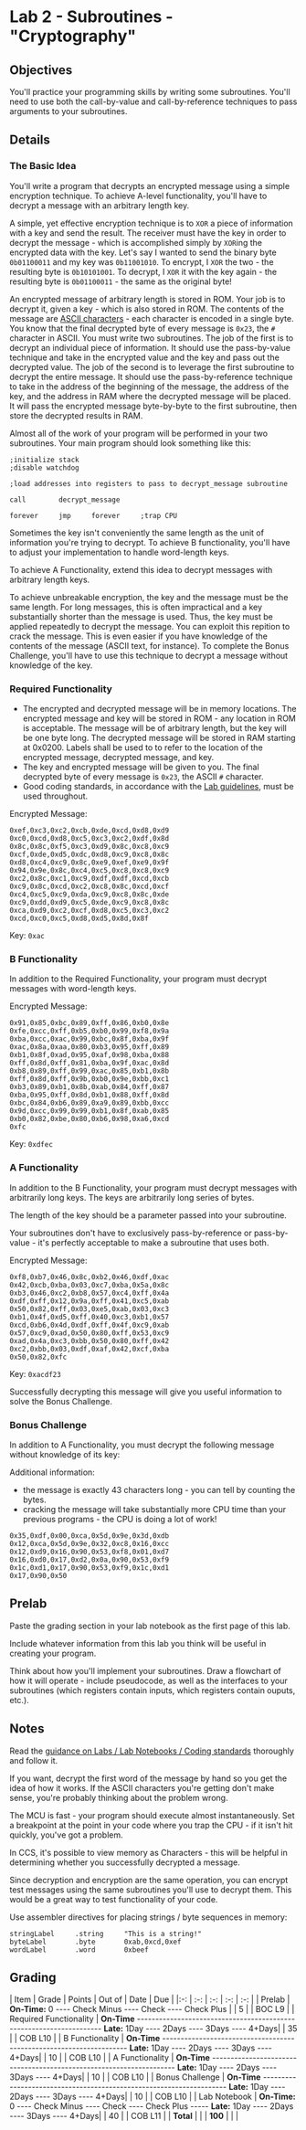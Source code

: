 # Lab 2 - Subroutines - "Cryptography"

## Objectives

You'll practice your programming skills by writing some subroutines.  You'll need to use both the call-by-value and call-by-reference techniques to pass arguments to your subroutines.

## Details

### The Basic Idea

You'll write a program that decrypts an encrypted message using a simple encryption technique.  To achieve A-level functionality, you'll have to decrypt a message with an arbitrary length key.

A simple, yet effective encryption technique is to ``XOR`` a piece of information with a key and send the result.  The receiver must have the key in order to decrypt the message - which is accomplished simply by `XOR`ing the encrypted data with the key.  Let's say I wanted to send the binary byte `0b01100011` and my key was `0b11001010`.  To encrypt, I `XOR` the two - the resulting byte is `0b10101001`.  To decrypt, I `XOR` it with the key again - the resulting byte is `0b01100011` - the same as the original byte!

An encrypted message of arbitrary length is stored in ROM.  Your job is to decrypt it, given a key - which is also stored in ROM.  The contents of the message are [ASCII characters](http://en.wikipedia.org/wiki/ASCII) - each character is encoded in a single byte.  You know that the final decrypted byte of every message is `0x23`, the `#` character in ASCII.  You must write two subroutines.  The job of the first is to decrypt an individual piece of information.  It should use the pass-by-value technique and take in the encrypted value and the key and pass out the decrypted value.  The job of the second is to leverage the first subroutine to decrypt the entire message.  It should use the pass-by-reference technique to take in the address of the beginning of the message, the address of the key, and the address in RAM where the decrypted message will be placed.  It will pass the encrypted message byte-by-byte to the first subroutine, then store the decrypted results in RAM.

Almost all of the work of your program will be performed in your two subroutines.  Your main program should look something like this:
```
;initialize stack
;disable watchdog

;load addresses into registers to pass to decrypt_message subroutine

call        decrypt_message

forever     jmp     forever     ;trap CPU
```

Sometimes the key isn't conveniently the same length as the unit of information you're trying to decrypt.  To achieve B functionality, you'll have to adjust your implementation to handle word-length keys.

To achieve A Functionality, extend this idea to decrypt messages with arbitrary length keys.

To achieve unbreakable encryption, the key and the message must be the same length.  For long messages, this is often impractical and a key substantially shorter than the message is used.  Thus, the key must be applied repeatedly to decrypt the message.  You can exploit this repition to crack the message.  This is even easier if you have knowledge of the contents of the message (ASCII text, for instance).  To complete the Bonus Challenge, you'll have to use this technique to decrypt a message without knowledge of the key.

### Required Functionality

- The encrypted and decrypted message will be in memory locations.  The encrypted message and key will be stored in ROM - any location in ROM is acceptable.  The message will be of arbitrary length, but the key will be one byte long.  The decrypted message will be stored in RAM starting at 0x0200.  Labels shall be used to to refer to the location of the encrypted message, decrypted message, and key.
- The key and encrypted message will be given to you.  The final decrypted byte of every message is `0x23`, the ASCII `#` character.
- Good coding standards, in accordance with the [Lab guidelines](/admin/labs.html), must be used throughout.

Encrypted Message:  
```
0xef,0xc3,0xc2,0xcb,0xde,0xcd,0xd8,0xd9
0xc0,0xcd,0xd8,0xc5,0xc3,0xc2,0xdf,0x8d
0x8c,0x8c,0xf5,0xc3,0xd9,0x8c,0xc8,0xc9
0xcf,0xde,0xd5,0xdc,0xd8,0xc9,0xc8,0x8c
0xd8,0xc4,0xc9,0x8c,0xe9,0xef,0xe9,0x9f
0x94,0x9e,0x8c,0xc4,0xc5,0xc8,0xc8,0xc9
0xc2,0x8c,0xc1,0xc9,0xdf,0xdf,0xcd,0xcb
0xc9,0x8c,0xcd,0xc2,0xc8,0x8c,0xcd,0xcf
0xc4,0xc5,0xc9,0xda,0xc9,0xc8,0x8c,0xde
0xc9,0xdd,0xd9,0xc5,0xde,0xc9,0xc8,0x8c
0xca,0xd9,0xc2,0xcf,0xd8,0xc5,0xc3,0xc2
0xcd,0xc0,0xc5,0xd8,0xd5,0x8d,0x8f
```

Key: `0xac`

### B Functionality

In addition to the Required Functionality, your program must decrypt messages with word-length keys.

Encrypted Message:  
```
0x91,0x85,0xbc,0x89,0xff,0x86,0xb0,0x8e
0xfe,0xcc,0xff,0xb5,0xb0,0x99,0xf8,0x9a
0xba,0xcc,0xac,0x99,0xbc,0x8f,0xba,0x9f
0xac,0x8a,0xaa,0x80,0xb3,0x95,0xff,0x89
0xb1,0x8f,0xad,0x95,0xaf,0x98,0xba,0x88
0xff,0x8d,0xff,0x81,0xba,0x9f,0xac,0x8d
0xb8,0x89,0xff,0x99,0xac,0x85,0xb1,0x8b
0xff,0x8d,0xff,0x9b,0xb0,0x9e,0xbb,0xc1
0xb3,0x89,0xb1,0x8b,0xab,0x84,0xff,0x87
0xba,0x95,0xff,0x8d,0xb1,0x88,0xff,0x8d
0xbc,0x84,0xb6,0x89,0xa9,0x89,0xbb,0xcc
0x9d,0xcc,0x99,0x99,0xb1,0x8f,0xab,0x85
0xb0,0x82,0xbe,0x80,0xb6,0x98,0xa6,0xcd
0xfc
```

Key: `0xdfec`  

### A Functionality

In addition to the B Functionality, your program must decrypt messages with arbitrarily long keys.  The keys are arbitrarily long series of bytes.

The length of the key should be a parameter passed into your subroutine.

Your subroutines don't have to exclusively pass-by-reference or pass-by-value - it's perfectly acceptable to make a subroutine that uses both.

Encrypted Message:  
```
0xf8,0xb7,0x46,0x8c,0xb2,0x46,0xdf,0xac
0x42,0xcb,0xba,0x03,0xc7,0xba,0x5a,0x8c
0xb3,0x46,0xc2,0xb8,0x57,0xc4,0xff,0x4a
0xdf,0xff,0x12,0x9a,0xff,0x41,0xc5,0xab
0x50,0x82,0xff,0x03,0xe5,0xab,0x03,0xc3
0xb1,0x4f,0xd5,0xff,0x40,0xc3,0xb1,0x57
0xcd,0xb6,0x4d,0xdf,0xff,0x4f,0xc9,0xab
0x57,0xc9,0xad,0x50,0x80,0xff,0x53,0xc9
0xad,0x4a,0xc3,0xbb,0x50,0x80,0xff,0x42
0xc2,0xbb,0x03,0xdf,0xaf,0x42,0xcf,0xba
0x50,0x82,0xfc
```

Key: `0xacdf23`

Successfully decrypting this message will give you useful information to solve the Bonus Challenge.

### Bonus Challenge

In addition to A Functionality, you must decrypt the following message without knowledge of its key:

Additional information: 

- the message is exactly 43 characters long - you can tell by counting the bytes.
- cracking the message will take substantially more CPU time than your previous programs - the CPU is doing a lot of work!

```
0x35,0xdf,0x00,0xca,0x5d,0x9e,0x3d,0xdb
0x12,0xca,0x5d,0x9e,0x32,0xc8,0x16,0xcc
0x12,0xd9,0x16,0x90,0x53,0xf8,0x01,0xd7
0x16,0xd0,0x17,0xd2,0x0a,0x90,0x53,0xf9
0x1c,0xd1,0x17,0x90,0x53,0xf9,0x1c,0xd1
0x17,0x90,0x50
```

## Prelab

Paste the grading section in your lab notebook as the first page of this lab.

Include whatever information from this lab you think will be useful in creating your program.

Think about how you'll implement your subroutines.  Draw a flowchart of how it will operate - include pseudocode, as well as the interfaces to your subroutines (which registers contain inputs, which registers contain ouputs, etc.).

## Notes

Read the [guidance on Labs / Lab Notebooks / Coding standards](/ECE382/notes/labs.html) thoroughly and follow it.

If you want, decrypt the first word of the message by hand so you get the idea of how it works.  If the ASCII characters you're getting don't make sense, you're probably thinking about the problem wrong.

The MCU is fast - your program should execute almost instantaneously.  Set a breakpoint at the point in your code where you trap the CPU - if it isn't hit quickly, you've got a problem.

In CCS, it's possible to view memory as Characters - this will be helpful in determining whether you successfully decrypted a message.

Since decryption and encryption are the same operation, you can encrypt test messages using the same subroutines you'll use to decrypt them.  This would be a great way to test functionality of your code.

Use assembler directives for placing strings / byte sequences in memory:
```
stringLabel     .string     "This is a string!"
byteLabel       .byte       0xab,0xcd,0xef
wordLabel       .word       0xbeef
```

## Grading

| Item | Grade | Points | Out of | Date | Due |
|:-: | :-: | :-: | :-: | :-: |
| Prelab | **On-Time:** 0 ---- Check Minus ---- Check ---- Check Plus | | 5 | | BOC L9 |
| Required Functionality | **On-Time** -------------------------------------------------------------------- **Late:** 1Day ---- 2Days ---- 3Days ---- 4+Days| | 35 | | COB L10 |
| B Functionality | **On-Time** -------------------------------------------------------------------- **Late:** 1Day ---- 2Days ---- 3Days ---- 4+Days| | 10 | | COB L10 |
| A Functionality | **On-Time** -------------------------------------------------------------------- **Late:** 1Day ---- 2Days ---- 3Days ---- 4+Days| | 10 | | COB L10 |
| Bonus Challenge | **On-Time** -------------------------------------------------------------------- **Late:** 1Day ---- 2Days ---- 3Days ---- 4+Days| | 10 | | COB L10 |
| Lab Notebook | **On-Time:** 0 ---- Check Minus ---- Check ---- Check Plus ----- **Late:** 1Day ---- 2Days ---- 3Days ---- 4+Days| | 40 | | COB L11 |
| **Total** | | | **100** | | |
